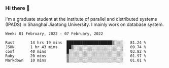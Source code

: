### Hi there 👋

I'm a graduate student at the institute of parallel and distributed systems (IPADS) in Shanghai Jiaotong University. I mainly work on database system.

<!--START_SECTION:waka-->
```text
Week: 01 February, 2022 - 07 February, 2022

Rust       14 hrs 19 mins  ████████████████████▒░░░░   81.24 % 
JSON       1 hr 43 mins    ██▒░░░░░░░░░░░░░░░░░░░░░░   09.74 % 
conf       40 mins         █░░░░░░░░░░░░░░░░░░░░░░░░   03.82 % 
Ruby       20 mins         ▒░░░░░░░░░░░░░░░░░░░░░░░░   01.97 % 
Markdown   10 mins         ▒░░░░░░░░░░░░░░░░░░░░░░░░   01.01 % 
```
<!--END_SECTION:waka-->

<!--
**yqmmm/yqmmm** is a ✨ _special_ ✨ repository because its `README.md` (this file) appears on your GitHub profile.

Here are some ideas to get you started:

- 🔭 I’m currently working on ...
- 🌱 I’m currently learning ...
- 👯 I’m looking to collaborate on ...
- 🤔 I’m looking for help with ...
- 💬 Ask me about ...
- 📫 How to reach me: ...
- 😄 Pronouns: ...
- ⚡ Fun fact: ...
-->
